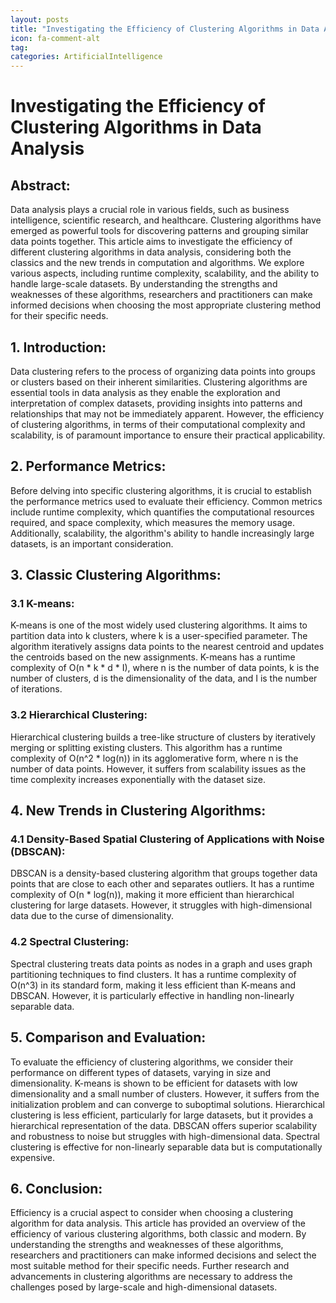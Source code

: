 ```yaml
---
layout: posts
title: "Investigating the Efficiency of Clustering Algorithms in Data Analysis"
icon: fa-comment-alt
tag:      
categories: ArtificialIntelligence
---
```



# Investigating the Efficiency of Clustering Algorithms in Data Analysis

## Abstract:
Data analysis plays a crucial role in various fields, such as business intelligence, scientific research, and healthcare. Clustering algorithms have emerged as powerful tools for discovering patterns and grouping similar data points together. This article aims to investigate the efficiency of different clustering algorithms in data analysis, considering both the classics and the new trends in computation and algorithms. We explore various aspects, including runtime complexity, scalability, and the ability to handle large-scale datasets. By understanding the strengths and weaknesses of these algorithms, researchers and practitioners can make informed decisions when choosing the most appropriate clustering method for their specific needs.

## 1. Introduction:
Data clustering refers to the process of organizing data points into groups or clusters based on their inherent similarities. Clustering algorithms are essential tools in data analysis as they enable the exploration and interpretation of complex datasets, providing insights into patterns and relationships that may not be immediately apparent. However, the efficiency of clustering algorithms, in terms of their computational complexity and scalability, is of paramount importance to ensure their practical applicability.

## 2. Performance Metrics:
Before delving into specific clustering algorithms, it is crucial to establish the performance metrics used to evaluate their efficiency. Common metrics include runtime complexity, which quantifies the computational resources required, and space complexity, which measures the memory usage. Additionally, scalability, the algorithm's ability to handle increasingly large datasets, is an important consideration.

## 3. Classic Clustering Algorithms:
### 3.1 K-means:
K-means is one of the most widely used clustering algorithms. It aims to partition data into k clusters, where k is a user-specified parameter. The algorithm iteratively assigns data points to the nearest centroid and updates the centroids based on the new assignments. K-means has a runtime complexity of O(n * k * d * I), where n is the number of data points, k is the number of clusters, d is the dimensionality of the data, and I is the number of iterations.

### 3.2 Hierarchical Clustering:
Hierarchical clustering builds a tree-like structure of clusters by iteratively merging or splitting existing clusters. This algorithm has a runtime complexity of O(n^2 * log(n)) in its agglomerative form, where n is the number of data points. However, it suffers from scalability issues as the time complexity increases exponentially with the dataset size.

## 4. New Trends in Clustering Algorithms:
### 4.1 Density-Based Spatial Clustering of Applications with Noise (DBSCAN):
DBSCAN is a density-based clustering algorithm that groups together data points that are close to each other and separates outliers. It has a runtime complexity of O(n * log(n)), making it more efficient than hierarchical clustering for large datasets. However, it struggles with high-dimensional data due to the curse of dimensionality.

### 4.2 Spectral Clustering:
Spectral clustering treats data points as nodes in a graph and uses graph partitioning techniques to find clusters. It has a runtime complexity of O(n^3) in its standard form, making it less efficient than K-means and DBSCAN. However, it is particularly effective in handling non-linearly separable data.

## 5. Comparison and Evaluation:
To evaluate the efficiency of clustering algorithms, we consider their performance on different types of datasets, varying in size and dimensionality. K-means is shown to be efficient for datasets with low dimensionality and a small number of clusters. However, it suffers from the initialization problem and can converge to suboptimal solutions. Hierarchical clustering is less efficient, particularly for large datasets, but it provides a hierarchical representation of the data. DBSCAN offers superior scalability and robustness to noise but struggles with high-dimensional data. Spectral clustering is effective for non-linearly separable data but is computationally expensive.

## 6. Conclusion:
Efficiency is a crucial aspect to consider when choosing a clustering algorithm for data analysis. This article has provided an overview of the efficiency of various clustering algorithms, both classic and modern. By understanding the strengths and weaknesses of these algorithms, researchers and practitioners can make informed decisions and select the most suitable method for their specific needs. Further research and advancements in clustering algorithms are necessary to address the challenges posed by large-scale and high-dimensional datasets.